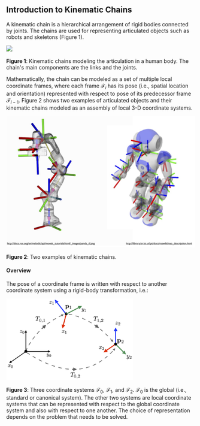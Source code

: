 ## Introduction to Kinematic Chains

A kinematic chain is a hierarchical arrangement of rigid bodies connected by joints. The chains are used for representing articulated objects such as robots and skeletons (Figure 1). 

![](https://static.wixstatic.com/media/407007_c5daad03a8db41a394a881b9c59aa224~mv2.png/v1/fill/w_438,h_447,al_c,q_85,enc_auto/1_PNG.png)

**Figure 1**: Kinematic chains modeling the articulation in a human body. The chain's main components are the links and the joints. 

Mathematically, the chain can be modeled as a set of multiple local coordinate frames, where each frame $\mathcal F_{i}$ has its pose (i.e., spatial location and orientation) represented with respect to pose of its predecessor frame $\mathcal F_{i-1}$. Figure 2 shows two examples of articulated objects and their kinematic chains modeled as an assembly of local 3-D coordinate systems. 

<img src="multipleLocalFrames.jpg" alt="multipleLocalFrames" style="zoom:67%;" />

**Figure 2**: Two examples of kinematic chains.

#### Overview 

The pose of a coordinate frame is written with respect to another coordinate system using a rigid-body transformation, i.e.:



<img src="three_systems.png" alt="three_systems" style="zoom: 33%;" />

**Figure 3**: Three coordinate systems  $\mathcal F_{0}$, $\mathcal F_{1}$, and  $\mathcal F_{2}$.   $\mathcal F_{0}$ is the global (i.e., standard or canonical system). The other two systems are local coordinate systems that can be represented with respect to the global coordinate system and also with respect to one another. The choice of representation depends on the problem that needs to be solved.

#### 









 

